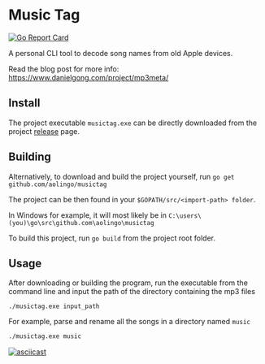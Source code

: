 # Music Tag
[![Go Report Card](https://goreportcard.com/badge/github.com/aolingo/musictag)](https://goreportcard.com/report/github.com/aolingo/musictag)

A personal CLI tool to decode song names from old Apple devices. 

Read the blog post for more info: https://www.danielgong.com/project/mp3meta/

## Install
The project executable `musictag.exe` can be directly downloaded from the project [release](https://github.com/aolingo/musictag/releases/tag/v0.1-alpha) page.

## Building
Alternatively, to download and build the project yourself, run `go get github.com/aolingo/musictag`

The project can be then found in your `$GOPATH/src/<import-path> folder`. 

In Windows for example, it will most likely be in `C:\users\(you)\go\src\github.com\aolingo\musictag`

To build this project, run `go build` from the project root folder.

## Usage
After downloading or building the program, run the executable from the command line and input the path of the directory containing the mp3 files

`./musictag.exe input_path`

For example, parse and rename all the songs in a directory named `music`

```sh
./musictag.exe music
```

[![asciicast](https://asciinema.org/a/337143.svg)](https://asciinema.org/a/337143)
